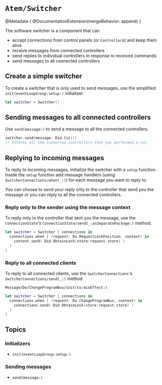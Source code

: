 # ``Atem/Switcher``
@Metadata {
	@DocumentationExtension(mergeBehavior: append)
}

The software switcher is a component that can
- accept connections from control panels (or ``Controller``s) and keep them alive
- receive messages from connected controllers
- send replies to individual controllers in response to received commands
- send messages to all connected controllers

## Create a simple switcher

To create a switcher that is only used to send messages, use the simplified ``init(eventLoopGroup:setup:)`` initializer.
```swift
let switcher = Switcher()
```

## Sending messages to all connected controllers

Use ``send(message:)`` to send a message to all the connected controllers.
```swift
switcher.send(message: Did.Cut())
// Informs all the connected controllers that you performed a cut.
```

## Replying to incoming messages

To reply to incoming messages, initialize the switcher with a `setup` function. Inside the `setup` function add message handlers (using ``SwitcherConnections/when(_:)``) for each message you want to reply to.

You can choose to send your reply only to the controller that send you the message or you can reply to all the connected controllers.

### Reply only to the sender using the message context
To reply only to the controller that sent you the message, use the ``ConnectionState``'s ``ConnectionState/send(_:asSeparatePackage:)`` method.

```swift
let switcher = Switcher { connections in
  connections.when { (request: Do.RequestLockPosition, context) in
    context.send( Did.ObtainLock(store:request.store) )
  }
}
```

### Reply to all connected clients
To reply to all connected clients, use the ``SwitcherConnections``'s ``SwitcherConnections/send(_:)`` method

``Message/Do/ChangeProgramBus/init(to:mixEffect:)``

```swift
let switcher = Switcher { connections in
  connections.when { (request: Do.ChangeProgramBus, context) in
    connections.send( Did.ObtainLock(store:request.store) )
  }
}
```

## Topics

### Initializers
- ``init(eventLoopGroup:setup:)``

### Sending messages
- ``send(message:)``
